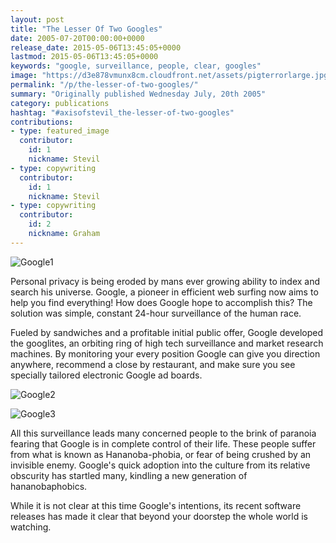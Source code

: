 ```yaml
---
layout: post
title: "The Lesser Of Two Googles"
date: 2005-07-20T00:00:00+0000
release_date: 2015-05-06T13:45:05+0000
lastmod: 2015-05-06T13:45:05+0000
keywords: "google, surveillance, people, clear, googles"
image: "https://d3e878vmunx8cm.cloudfront.net/assets/pigterrorlarge.jpg"
permalink: "/p/the-lesser-of-two-googles/"
summary: "Originally published Wednesday July, 20th 2005"
category: publications
hashtag: "#axisofstevil_the-lesser-of-two-googles"
contributions:
- type: featured_image
  contributor:
    id: 1
    nickname: Stevil
- type: copywriting
  contributor:
    id: 1
    nickname: Stevil
- type: copywriting
  contributor:
    id: 2
    nickname: Graham
---
```


[id_1]: https://d3e878vmunx8cm.cloudfront.net/assets/pigterrorlarge.jpg "Google1"[id_2]: https://d3e878vmunx8cm.cloudfront.net/assets/waldoinlondon.gif "Google2"[id_3]: https://d3e878vmunx8cm.cloudfront.net/assets/PSAgooglehat.gif "Google3"
![Google1][id_1]

Personal privacy is being eroded by mans ever growing ability to index and search his universe. Google, a pioneer in efficient web surfing now aims to help you find everything! How does Google hope to accomplish this? The solution was simple, constant 24-hour surveillance of the human race.

Fueled by sandwiches and a profitable initial public offer, Google developed the googlites, an orbiting ring of high tech surveillance and market research machines. By monitoring your every position Google can give you direction anywhere, recommend a close by restaurant, and make sure you see specially tailored electronic Google ad boards.

![Google2][id_2]

![Google3][id_3]

All this surveillance leads many concerned people to the brink of paranoia fearing that Google is in complete control of their life. These people suffer from what is known as Hananoba-phobia, or fear of being crushed by an invisible enemy. Google's quick adoption into the culture from its relative obscurity has startled many, kindling a new generation of hananobaphobics.

While it is not clear at this time Google's intentions, its recent software releases has made it clear that beyond your doorstep the whole world is watching.
